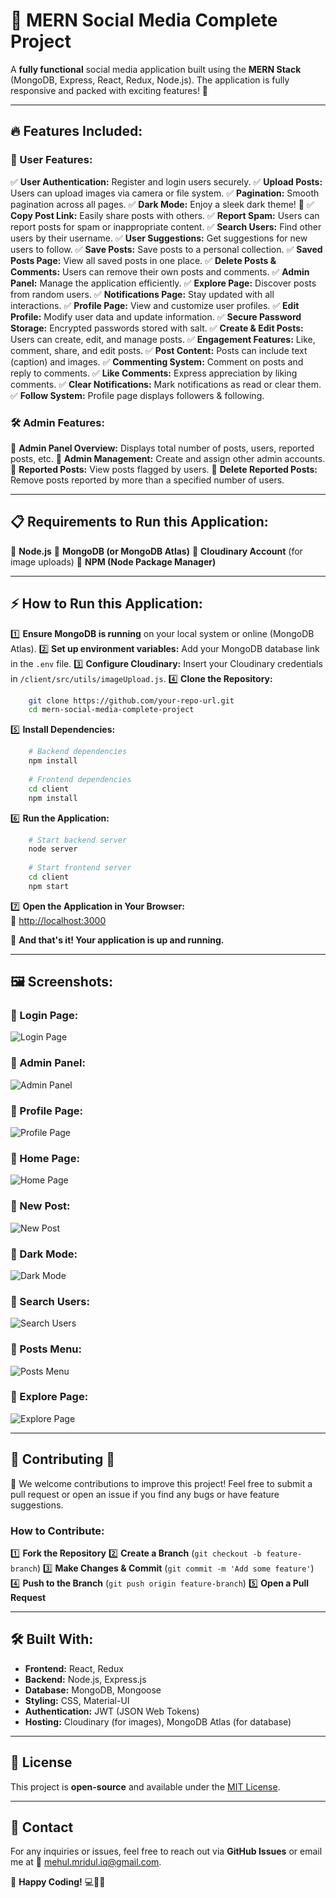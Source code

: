 # 🚀 MERN Social Media Complete Project

A **fully functional** social media application built using the **MERN Stack** (MongoDB, Express, React, Redux, Node.js). The application is fully responsive and packed with exciting features! 🎉

---

## 🔥 Features Included:

### 👥 User Features:

✅ **User Authentication:** Register and login users securely.
✅ **Upload Posts:** Users can upload images via camera or file system.
✅ **Pagination:** Smooth pagination across all pages.
✅ **Dark Mode:** Enjoy a sleek dark theme! 🌙
✅ **Copy Post Link:** Easily share posts with others.
✅ **Report Spam:** Users can report posts for spam or inappropriate content.
✅ **Search Users:** Find other users by their username.
✅ **User Suggestions:** Get suggestions for new users to follow.
✅ **Save Posts:** Save posts to a personal collection.
✅ **Saved Posts Page:** View all saved posts in one place.
✅ **Delete Posts & Comments:** Users can remove their own posts and comments.
✅ **Admin Panel:** Manage the application efficiently.
✅ **Explore Page:** Discover posts from random users.
✅ **Notifications Page:** Stay updated with all interactions.
✅ **Profile Page:** View and customize user profiles.
✅ **Edit Profile:** Modify user data and update information.
✅ **Secure Password Storage:** Encrypted passwords stored with salt.
✅ **Create & Edit Posts:** Users can create, edit, and manage posts.
✅ **Engagement Features:** Like, comment, share, and edit posts.
✅ **Post Content:** Posts can include text (caption) and images.
✅ **Commenting System:** Comment on posts and reply to comments.
✅ **Like Comments:** Express appreciation by liking comments.
✅ **Clear Notifications:** Mark notifications as read or clear them.
✅ **Follow System:** Profile page displays followers & following.

### 🛠 Admin Features:

🔹 **Admin Panel Overview:** Displays total number of posts, users, reported posts, etc.
🔹 **Admin Management:** Create and assign other admin accounts.
🔹 **Reported Posts:** View posts flagged by users.
🔹 **Delete Reported Posts:** Remove posts reported by more than a specified number of users.

---

## 📋 Requirements to Run this Application:

🔹 **Node.js**
🔹 **MongoDB (or MongoDB Atlas)**
🔹 **Cloudinary Account** (for image uploads)
🔹 **NPM (Node Package Manager)**

---

## ⚡ How to Run this Application:

1️⃣ **Ensure MongoDB is running** on your local system or online (MongoDB Atlas).
2️⃣ **Set up environment variables:** Add your MongoDB database link in the `.env` file.
3️⃣ **Configure Cloudinary:** Insert your Cloudinary credentials in `/client/src/utils/imageUpload.js`.
4️⃣ **Clone the Repository:**  
```bash
    git clone https://github.com/your-repo-url.git
    cd mern-social-media-complete-project
```
5️⃣ **Install Dependencies:**  
```bash
    # Backend dependencies
    npm install
    
    # Frontend dependencies
    cd client
    npm install
```
6️⃣ **Run the Application:**  
```bash
    # Start backend server
    node server
    
    # Start frontend server
    cd client
    npm start
```
7️⃣ **Open the Application in Your Browser:**  
   🔗 [http://localhost:3000](http://localhost:3000)  

🎉 **And that's it! Your application is up and running.**

---

## 🖼 Screenshots:

### 📌 Login Page:
![Login Page](https://user-images.githubusercontent.com/72184791/114161303-877f6b80-9945-11eb-89a7-f05b560bb5e4.JPG)

### 📌 Admin Panel:
![Admin Panel](https://user-images.githubusercontent.com/72184791/114161299-877f6b80-9945-11eb-9791-cab82f92bd7e.JPG)

### 📌 Profile Page:
![Profile Page](https://user-images.githubusercontent.com/72184791/114161324-8b12f280-9945-11eb-96a2-0707ee234c8a.JPG)

### 📌 Home Page:
![Home Page](https://user-images.githubusercontent.com/72184791/114161305-88180200-9945-11eb-9856-a4b33b8e9def.JPG)

### 📌 New Post:
![New Post](https://user-images.githubusercontent.com/72184791/114161309-89492f00-9945-11eb-888f-3ff263cfb909.JPG)

### 📌 Dark Mode:
![Dark Mode](https://user-images.githubusercontent.com/72184791/114161287-851d1180-9945-11eb-8a0e-1a4c56132de0.JPG)

### 📌 Search Users:
![Search Users](https://user-images.githubusercontent.com/72184791/114161296-86e6d500-9945-11eb-85cb-eb7c84d4abda.JPG)

### 📌 Posts Menu:
![Posts Menu](https://user-images.githubusercontent.com/72184791/114161315-89e1c580-9945-11eb-8f9f-4156d1184567.JPG)

### 📌 Explore Page:
![Explore Page](https://user-images.githubusercontent.com/72184791/114161321-8a7a5c00-9945-11eb-8c67-bf42a8f30fcd.JPG)

---

## 📌 Contributing 🎯

🚀 We welcome contributions to improve this project! Feel free to submit a pull request or open an issue if you find any bugs or have feature suggestions.

### How to Contribute:
1️⃣ **Fork the Repository**
2️⃣ **Create a Branch** (`git checkout -b feature-branch`)
3️⃣ **Make Changes & Commit** (`git commit -m 'Add some feature'`)
4️⃣ **Push to the Branch** (`git push origin feature-branch`)
5️⃣ **Open a Pull Request**

---

## 🛠 Built With:

- **Frontend:** React, Redux
- **Backend:** Node.js, Express.js
- **Database:** MongoDB, Mongoose
- **Styling:** CSS, Material-UI
- **Authentication:** JWT (JSON Web Tokens)
- **Hosting:** Cloudinary (for images), MongoDB Atlas (for database)

---

## 📜 License

This project is **open-source** and available under the [MIT License](LICENSE).

---

## 📩 Contact

For any inquiries or issues, feel free to reach out via **GitHub Issues** or email me at 📧 mehul.mridul.iq@gmail.com.

🚀 **Happy Coding!** 💻🎨🎉

